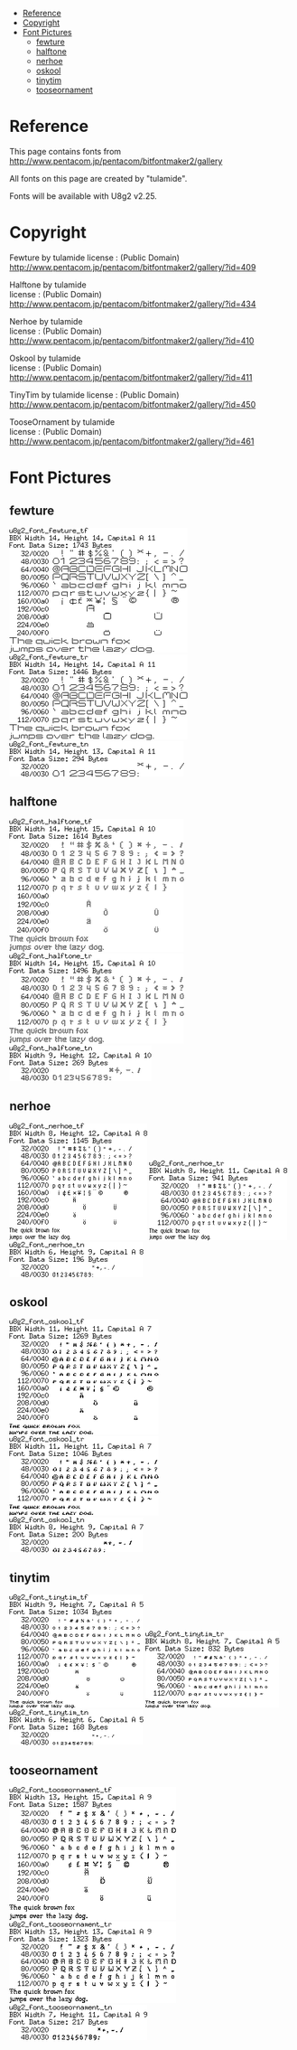 
[tocstart]: # (toc start)

  * [Reference](#reference)
  * [Copyright](#copyright)
  * [Font Pictures](#font-pictures)
    * [fewture](#fewture)
    * [halftone](#halftone)
    * [nerhoe](#nerhoe)
    * [oskool](#oskool)
    * [tinytim](#tinytim)
    * [tooseornament](#tooseornament)

[tocend]: # (toc end)

# Reference

This page contains fonts from http://www.pentacom.jp/pentacom/bitfontmaker2/gallery

All fonts on this page are created by "tulamide".

Fonts will be available with U8g2 v2.25.

# Copyright


Fewture by tulamide	
license : (Public Domain)
http://www.pentacom.jp/pentacom/bitfontmaker2/gallery/?id=409

Halftone by tulamide	
license : (Public Domain)
http://www.pentacom.jp/pentacom/bitfontmaker2/gallery/?id=434

Nerhoe by tulamide	
license : (Public Domain)
http://www.pentacom.jp/pentacom/bitfontmaker2/gallery/?id=410

Oskool by tulamide	
license : (Public Domain)
http://www.pentacom.jp/pentacom/bitfontmaker2/gallery/?id=411

TinyTim by tulamide	
license : (Public Domain)
http://www.pentacom.jp/pentacom/bitfontmaker2/gallery/?id=450

TooseOrnament by tulamide	
license : (Public Domain)
http://www.pentacom.jp/pentacom/bitfontmaker2/gallery/?id=461




# Font Pictures




## fewture
![fntpic/u8g2_font_fewture_tf.png](fntpic/u8g2_font_fewture_tf.png)
![fntpic/u8g2_font_fewture_tr.png](fntpic/u8g2_font_fewture_tr.png)
![fntpic/u8g2_font_fewture_tn.png](fntpic/u8g2_font_fewture_tn.png)

## halftone
![fntpic/u8g2_font_halftone_tf.png](fntpic/u8g2_font_halftone_tf.png)
![fntpic/u8g2_font_halftone_tr.png](fntpic/u8g2_font_halftone_tr.png)
![fntpic/u8g2_font_halftone_tn.png](fntpic/u8g2_font_halftone_tn.png)

## nerhoe
![fntpic/u8g2_font_nerhoe_tf.png](fntpic/u8g2_font_nerhoe_tf.png)
![fntpic/u8g2_font_nerhoe_tr.png](fntpic/u8g2_font_nerhoe_tr.png)
![fntpic/u8g2_font_nerhoe_tn.png](fntpic/u8g2_font_nerhoe_tn.png)

## oskool
![fntpic/u8g2_font_oskool_tf.png](fntpic/u8g2_font_oskool_tf.png)
![fntpic/u8g2_font_oskool_tr.png](fntpic/u8g2_font_oskool_tr.png)
![fntpic/u8g2_font_oskool_tn.png](fntpic/u8g2_font_oskool_tn.png)

## tinytim
![fntpic/u8g2_font_tinytim_tf.png](fntpic/u8g2_font_tinytim_tf.png)
![fntpic/u8g2_font_tinytim_tr.png](fntpic/u8g2_font_tinytim_tr.png)
![fntpic/u8g2_font_tinytim_tn.png](fntpic/u8g2_font_tinytim_tn.png)

## tooseornament
![fntpic/u8g2_font_tooseornament_tf.png](fntpic/u8g2_font_tooseornament_tf.png)
![fntpic/u8g2_font_tooseornament_tr.png](fntpic/u8g2_font_tooseornament_tr.png)
![fntpic/u8g2_font_tooseornament_tn.png](fntpic/u8g2_font_tooseornament_tn.png)
